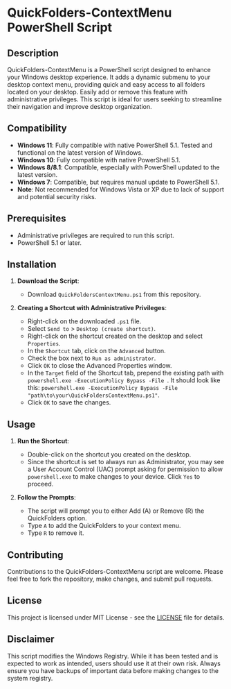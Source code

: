 # QuickFolders-ContextMenu PowerShell Script

## Description
QuickFolders-ContextMenu is a PowerShell script designed to enhance your Windows desktop experience. It adds a dynamic submenu to your desktop context menu, providing quick and easy access to all folders located on your desktop. Easily add or remove this feature with administrative privileges. This script is ideal for users seeking to streamline their navigation and improve desktop organization.

## Compatibility
- **Windows 11**: Fully compatible with native PowerShell 5.1. Tested and functional on the latest version of Windows.
- **Windows 10**: Fully compatible with native PowerShell 5.1.
- **Windows 8/8.1**: Compatible, especially with PowerShell updated to the latest version.
- **Windows 7**: Compatible, but requires manual update to PowerShell 5.1.
- **Note**: Not recommended for Windows Vista or XP due to lack of support and potential security risks.

## Prerequisites
- Administrative privileges are required to run this script.
- PowerShell 5.1 or later.

## Installation
1. **Download the Script**:
   - Download `QuickFoldersContextMenu.ps1` from this repository.

2. **Creating a Shortcut with Administrative Privileges**:
   - Right-click on the downloaded `.ps1` file.
   - Select `Send to` > `Desktop (create shortcut)`.
   - Right-click on the shortcut created on the desktop and select `Properties`.
   - In the `Shortcut` tab, click on the `Advanced` button.
   - Check the box next to `Run as administrator`.
   - Click `OK` to close the Advanced Properties window.
   - In the `Target` field of the Shortcut tab, prepend the existing path with `powershell.exe -ExecutionPolicy Bypass -File `. It should look like this: `powershell.exe -ExecutionPolicy Bypass -File "path\to\your\QuickFoldersContextMenu.ps1"`.
   - Click `OK` to save the changes.

## Usage
1. **Run the Shortcut**:
   - Double-click on the shortcut you created on the desktop.
   - Since the shortcut is set to always run as Administrator, you may see a User Account Control (UAC) prompt asking for permission to allow `powershell.exe` to make changes to your device. Click `Yes` to proceed.

2. **Follow the Prompts**:
   - The script will prompt you to either Add (A) or Remove (R) the QuickFolders option.
   - Type `A` to add the QuickFolders to your context menu.
   - Type `R` to remove it.

## Contributing
Contributions to the QuickFolders-ContextMenu script are welcome. Please feel free to fork the repository, make changes, and submit pull requests.

## License
This project is licensed under MIT License - see the [LICENSE](LICENSE) file for details.

## Disclaimer
This script modifies the Windows Registry. While it has been tested and is expected to work as intended, users should use it at their own risk. Always ensure you have backups of important data before making changes to the system registry.
